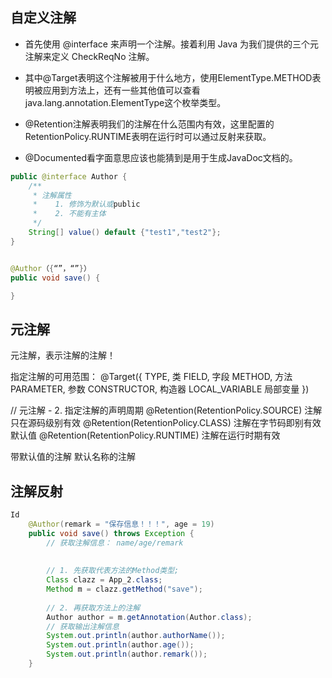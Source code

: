 ## 自定义注解

* 首先使用 @interface 来声明一个注解。接着利用 Java 为我们提供的三个元注解来定义 CheckReqNo 注解。

* 其中@Target表明这个注解被用于什么地方，使用ElementType.METHOD表明被应用到方法上，还有一些其他值可以查看java.lang.annotation.ElementType这个枚举类型。

* @Retention注解表明我们的注解在什么范围内有效，这里配置的RetentionPolicy.RUNTIME表明在运行时可以通过反射来获取。

* @Documented看字面意思应该也能猜到是用于生成JavaDoc文档的。

```java
public @interface Author {
	/**
	 * 注解属性
	 * 	  1. 修饰为默认或public
	 *    2. 不能有主体
	 */
	String[] value() default {"test1","test2"};
}


@Author（{“”，“”}）
public void save() {

}

```
## 元注解
元注解，表示注解的注解！

指定注解的可用范围：
@Target({
TYPE,     类
FIELD,     字段
METHOD,  方法
PARAMETER,   参数
CONSTRUCTOR, 构造器
 LOCAL_VARIABLE  局部变量
})

// 元注解 - 2. 指定注解的声明周期
@Retention(RetentionPolicy.SOURCE)    注解只在源码级别有效
@Retention(RetentionPolicy.CLASS)      注解在字节码即别有效  默认值
@Retention(RetentionPolicy.RUNTIME)   注解在运行时期有效

带默认值的注解
默认名称的注解
## 注解反射
```java
Id
	@Author(remark = "保存信息！！！", age = 19)
	public void save() throws Exception {
		// 获取注解信息： name/age/remark
		
		
		// 1. 先获取代表方法的Method类型;
		Class clazz = App_2.class;
		Method m = clazz.getMethod("save");
		
		// 2. 再获取方法上的注解
		Author author = m.getAnnotation(Author.class);
		// 获取输出注解信息
		System.out.println(author.authorName());
		System.out.println(author.age());
		System.out.println(author.remark());
	}

```